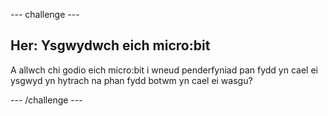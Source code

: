 \--- challenge \---

## Her: Ysgwydwch eich micro:bit

A allwch chi godio eich micro:bit i wneud penderfyniad pan fydd yn cael ei ysgwyd yn hytrach na phan fydd botwm yn cael ei wasgu?

\--- /challenge \---